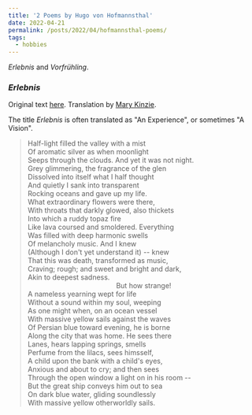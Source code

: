 ```yaml
---
title: '2 Poems by Hugo von Hofmannsthal'
date: 2022-04-21
permalink: /posts/2022/04/hofmannsthal-poems/
tags:
  - hobbies
---
```


_Erlebnis_ and _Vorfrühling_.

### _Erlebnis_
Original text [here](https://de.wikisource.org/wiki/Erlebnis). Translation by [Mary Kinzie](https://www.poetryfoundation.org/poetrymagazine/browse?contentId=48276).

The title _Erlebnis_ is often translated as "An Experience", or sometimes "A Vision". 

> Half-light filled the valley with a mist <br>
> Of aromatic silver as when moonlight <br>
> Seeps through the clouds. And yet it was not night. <br>
> Grey glimmering, the fragrance of the glen <br>
> Dissolved into itself what I half thought <br>
> And quietly I sank into transparent <br>
> Rocking oceans and gave up my life. <br>
> What extraordinary flowers were there, <br>
> With throats that darkly glowed, also thickets <br>
> Into which a ruddy topaz fire <br>
> Like lava coursed and smoldered. Everything <br>
> Was filled with deep harmonic swells  <br>
> Of melancholy music. And I knew <br>
> (Although I don't yet understand it) -- knew <br>
> That this was death, transformed as music, <br>
> Craving; rough; and sweet and bright and dark, <br>
> Akin to deepest sadness. <br>
> &emsp; &emsp; &emsp; &emsp; &emsp; &emsp;  &emsp; &emsp;  &emsp; &emsp; But how strange! <br>
> A nameless yearning wept for life <br>
> Without a sound within my soul, weeping <br>
> As one might when, on an ocean vessel <br>
> With massive yellow sails against the waves <br>
> Of Persian blue toward evening, he is borne <br>
> Along the city that was home. He sees there <br>
> Lanes, hears lapping springs, smells <br>
> Perfume from the lilacs, sees himsself, <br>
> A child upon the bank with a child's eyes, <br>
> Anxious and about to cry; and then sees <br>
> Through the open window a light on in his room -- <br>
> But the great ship conveys him out to sea <br>
> On dark blue water, gliding soundlessly <br>
> With massive yellow otherworldly sails.
